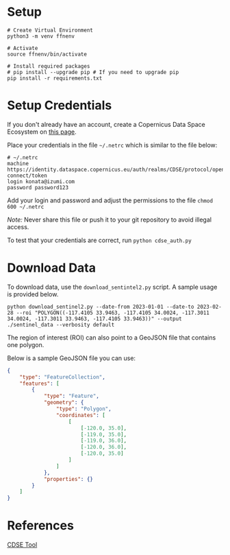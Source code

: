 # Setup
```shell
# Create Virtual Environment
python3 -m venv ffnenv

# Activate
source ffnenv/bin/activate

# Install required packages
# pip install --upgrade pip # If you need to upgrade pip
pip install -r requirements.txt
```

# Setup Credentials
If you don't already have an account, create a Copernicus Data Space Ecosystem
on [this page](https://dataspace.copernicus.eu).


Place your credentials in the file `~/.netrc` which is similar to the file below:
```
# ~/.netrc
machine https://identity.dataspace.copernicus.eu/auth/realms/CDSE/protocol/openid-connect/token
login konata@izumi.com
password password123
```

Add your login and password and adjust the permissions to the file `chmod 600 ~/.netrc`

*Note:* Never share this file or push it to your git repository to avoid illegal access.

To test that your credentials are correct, run `python cdse_auth.py`

# Download Data
To download data, use the `download_sentintel2.py` script. A sample usage is provided below.

```shell
python download_sentinel2.py --date-from 2023-01-01 --date-to 2023-02-28 --roi "POLYGON((-117.4105 33.9463, -117.4105 34.0024, -117.3011 34.0024, -117.3011 33.9463, -117.4105 33.9463))" --output ./sentinel_data --verbosity default
```

The region of interest (ROI) can also point to a GeoJSON file that contains one polygon.

Below is a sample GeoJSON file you can use:
```json
{
    "type": "FeatureCollection",
    "features": [
        {
            "type": "Feature",
            "geometry": {
                "type": "Polygon",
                "coordinates": [
                    [
                        [-120.0, 35.0],
                        [-119.0, 35.0],
                        [-119.0, 36.0],
                        [-120.0, 36.0],
                        [-120.0, 35.0]
                    ]
                ]
            },
            "properties": {}
        }
    ]
}
```

# References
[CDSE Tool](https://github.com/CDSETool/CDSETool)